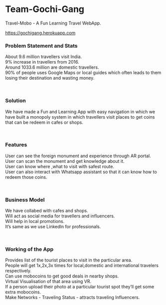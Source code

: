 # Team-Gochi-Gang
Travel-Mobo - A Fun Learning Travel WebApp.

https://gochigang.herokuapp.com

### Problem Statement and Stats
About 9.6 million travellers visit India.
<br>
9% increase in travellers from 2016.
<br>
Around 1033.6 million are domestic travellers.
<Br>
90% of people uses Google Maps or local guides which often leads to them losing their destination and wasting money.

<br>

### Solution
We have made a Fun and Learning App with easy navigation in which we have built a monopoly system in which travellers visit places to get coins that can be redeem in cafes or shops.

<Br>
  
### Features
User can see the foreign monument and experience  through AR portal.
<br>
User can scan the monument and get knowledge about it.
<br>
User can know where ,what to visit with safest route.
<Br>
User can also interact with Whatsapp assistant so that it can know how to redeem those coins.

<Br>
  
### Business Model
We have collabed with cafes and shops.
<Br>
Will act as social media for travellers and influencers.
<Br>
Will help in local promotions.
<Br>
It’s same as we use LinkedIn for professionals.

<Br>
  
### Working of the App
Provides list of the tourist places to visit in the particular area.
<Br>
People will get 1x,2x,3x times for local,domestic and international travelers respectively.
<Br>
Can use mobocoins to get good deals in nearby shops.
<Br>
Virtual Visualisation of that area using VR.
<Br>
If a person upload their photo at a particular tourist spot they’ll get some extra mobocoins.
<Br>
Make Networks - Traveling Status - attracts traveling Influencers.

<Br>
